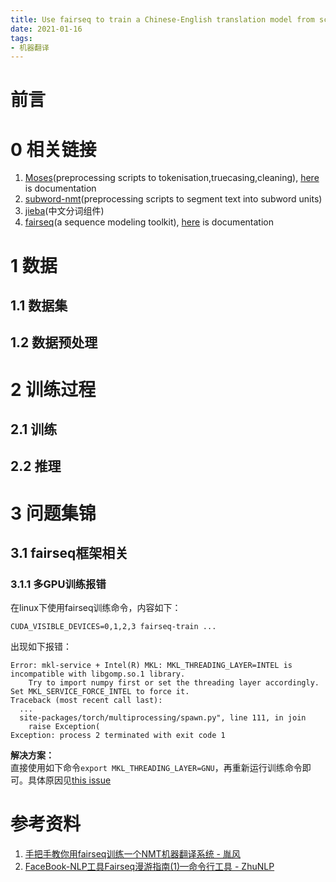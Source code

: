 ```yaml
---
title: Use fairseq to train a Chinese-English translation model from scratch
date: 2021-01-16
tags:
- 机器翻译
---
```

# 前言

# 0 相关链接
1. [Moses](https://github.com/moses-smt/mosesdecoder)(preprocessing scripts to tokenisation,truecasing,cleaning), [here](http://www.statmt.org/moses/?n=Moses.Baseline) is documentation
2. [subword-nmt](https://github.com/rsennrich/subword-nmt)(preprocessing scripts to segment text into subword units)
3. [jieba](https://github.com/fxsjy/jieba)(中文分词组件)
4. [fairseq](https://github.com/pytorch/fairseq)(a sequence modeling toolkit), [here](https://fairseq.readthedocs.io/en/latest/index.html#) is documentation

# 1 数据
## 1.1 数据集
## 1.2 数据预处理

# 2 训练过程
## 2.1 训练
## 2.2 推理

# 3 问题集锦
## 3.1 fairseq框架相关
### 3.1.1 多GPU训练报错
在linux下使用fairseq训练命令，内容如下：
```
CUDA_VISIBLE_DEVICES=0,1,2,3 fairseq-train ...
```
出现如下报错：
```
Error: mkl-service + Intel(R) MKL: MKL_THREADING_LAYER=INTEL is incompatible with libgomp.so.1 library.
	Try to import numpy first or set the threading layer accordingly. Set MKL_SERVICE_FORCE_INTEL to force it.
Traceback (most recent call last):
  ...
  site-packages/torch/multiprocessing/spawn.py", line 111, in join
    raise Exception(
Exception: process 2 terminated with exit code 1
```

**解决方案：**  
直接使用如下命令```export MKL_THREADING_LAYER=GNU```，再重新运行训练命令即可。具体原因见[this issue](https://github.com/pytorch/pytorch/issues/37377)

# 参考资料
1. [手把手教你用fairseq训练一个NMT机器翻译系统 - 胤风
](https://blog.csdn.net/moreaction_/article/details/107252080)
2. [FaceBook-NLP工具Fairseq漫游指南(1)—命令行工具 - ZhuNLP](https://zhuanlan.zhihu.com/p/194176917)